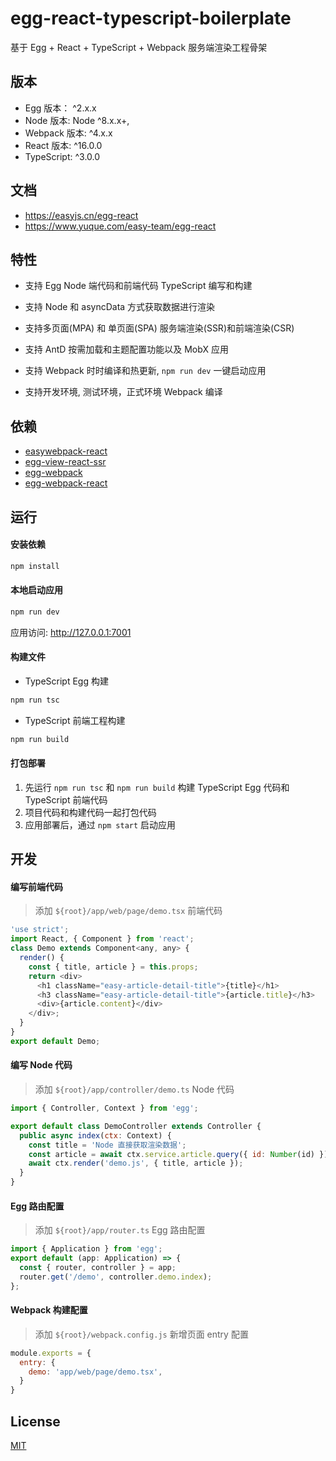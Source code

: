 # egg-react-typescript-boilerplate

基于 Egg + React + TypeScript + Webpack 服务端渲染工程骨架

## 版本

- Egg 版本： ^2.x.x
- Node 版本: Node ^8.x.x+,
- Webpack 版本: ^4.x.x
- React 版本: ^16.0.0
- TypeScript: ^3.0.0

## 文档

- https://easyjs.cn/egg-react
- https://www.yuque.com/easy-team/egg-react


## 特性

- 支持 Egg Node 端代码和前端代码 TypeScript 编写和构建

- 支持 Node 和 asyncData 方式获取数据进行渲染

- 支持多页面(MPA) 和 单页面(SPA) 服务端渲染(SSR)和前端渲染(CSR)

- 支持 AntD 按需加载和主题配置功能以及 MobX 应用

- 支持 Webpack 时时编译和热更新, `npm run dev` 一键启动应用

- 支持开发环境, 测试环境，正式环境 Webpack 编译
 

## 依赖

- [easywebpack-react](https://github.com/hubcarl/easywebpack)
- [egg-view-react-ssr](https://github.com/hubcarl/egg-view-react-ssr) 
- [egg-webpack](https://github.com/hubcarl/egg-webpack) 
- [egg-webpack-react](https://github.com/hubcarl/egg-webpack-react)

## 运行

#### 安装依赖

```bash
npm install
```

#### 本地启动应用

```bash
npm run dev
```

应用访问: http://127.0.0.1:7001

#### 构建文件

- TypeScript Egg 构建

```bash
npm run tsc
```

- TypeScript 前端工程构建

```bash
npm run build
```

#### 打包部署

1. 先运行 `npm run tsc` 和 `npm run build` 构建 TypeScript Egg 代码和 TypeScript 前端代码
2. 项目代码和构建代码一起打包代码
3. 应用部署后，通过 `npm start` 启动应用


## 开发

#### 编写前端代码

>添加 `${root}/app/web/page/demo.tsx` 前端代码

```js
'use strict';
import React, { Component } from 'react';
class Demo extends Component<any, any> {
  render() {
    const { title, article } = this.props;
    return <div>
      <h1 className="easy-article-detail-title">{title}</h1>
      <h3 className="easy-article-detail-title">{article.title}</h3>
      <div>{article.content}</div>
    </div>;
  }
}
export default Demo;
```

#### 编写 Node 代码

>添加 `${root}/app/controller/demo.ts` Node 代码

```js
import { Controller, Context } from 'egg';

export default class DemoController extends Controller {
  public async index(ctx: Context) {
    const title = 'Node 直接获取渲染数据';
    const article = await ctx.service.article.query({ id: Number(id) });
    await ctx.render('demo.js', { title, article });
  }
}
```

#### Egg 路由配置 

>添加 `${root}/app/router.ts` Egg 路由配置

```js
import { Application } from 'egg';
export default (app: Application) => {
  const { router, controller } = app;
  router.get('/demo', controller.demo.index);
};
```

#### Webpack 构建配置

>添加 `${root}/webpack.config.js` 新增页面 entry 配置

```js
module.exports = {
  entry: {
    demo: 'app/web/page/demo.tsx',
  }
}
```


## License

[MIT](LICENSE)
